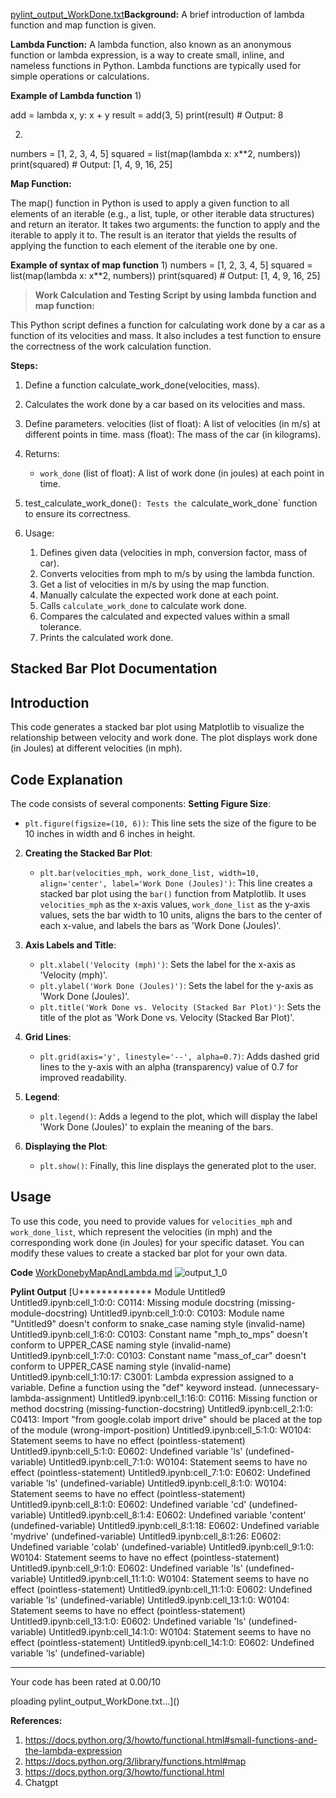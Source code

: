 [pylint_output_WorkDone.txt](https://github.com/sharmistharanit/23-Homework3G4/files/12810929/pylint_output_WorkDone.txt)**Background:**
A brief introduction of lambda function and map function is given.

**Lambda Function:**
A lambda function, also known as an anonymous function or lambda expression, is a way to create small, inline, and nameless functions in Python. Lambda functions are typically used for simple operations or calculations.


**Example of Lambda function**
1)
 
add = lambda x, y: x + y
result = add(3, 5)
print(result)  # Output: 8




2)
numbers = [1, 2, 3, 4, 5]
squared = list(map(lambda x: x**2, numbers))
print(squared)  # Output: [1, 4, 9, 16, 25]



**Map Function:**

The map() function in Python is used to apply a given function to all elements of an iterable (e.g., a list, tuple, or other iterable data structures) and return an iterator. It takes two arguments: the function to apply and the iterable to apply it to. The result is an iterator that yields the results of applying the function to each element of the iterable one by one.



**Example of syntax of map function**
1)
numbers = [1, 2, 3, 4, 5]
squared = list(map(lambda x: x**2, numbers))
print(squared)  # Output: [1, 4, 9, 16, 25]



>**Work Calculation and Testing Script by using lambda function and map function:**

This Python script defines a function for calculating work done by a car as a function of its velocities and mass.
It also includes a test function to ensure the correctness of the work calculation function.


**Steps:**
1) Define a function calculate_work_done(velocities, mass).
2) Calculates the work done by a car based on its velocities and mass.
3) Define parameters.
   velocities (list of float): A list of velocities (in m/s) at different points in time.
   mass (float): The mass of the car (in kilograms).
4) Returns:
    - `work_done` (list of float): A list of work done (in joules) at each point in time.
5) test_calculate_work_done()`: Tests the `calculate_work_done` function to ensure its correctness.

6) Usage:
    1. Defines given data (velocities in mph, conversion factor, mass of car).
    2. Converts velocities from mph to m/s by using the lambda function.
    3. Get a list of velocities in m/s by using the map function.
    4. Manually calculate the expected work done at each point.
    5. Calls `calculate_work_done` to calculate work done.
    6. Compares the calculated and expected values within a small tolerance.
    7. Prints the calculated work done.

## Stacked Bar Plot Documentation

## Introduction
This code generates a stacked bar plot using Matplotlib to visualize the relationship between velocity and work done. The plot displays work done (in Joules) at different velocities (in mph).

## Code Explanation
The code consists of several components:
**Setting Figure Size**: 
   - `plt.figure(figsize=(10, 6))`: This line sets the size of the figure to be 10 inches in width and 6 inches in height.

2. **Creating the Stacked Bar Plot**:
   - `plt.bar(velocities_mph, work_done_list, width=10, align='center', label='Work Done (Joules)')`: This line creates a stacked bar plot using the `bar()` function from Matplotlib. It uses `velocities_mph` as the x-axis values, `work_done_list` as the y-axis values, sets the bar width to 10 units, aligns the bars to the center of each x-value, and labels the bars as 'Work Done (Joules)'.

3. **Axis Labels and Title**:
   - `plt.xlabel('Velocity (mph)')`: Sets the label for the x-axis as 'Velocity (mph)'.
   - `plt.ylabel('Work Done (Joules)')`: Sets the label for the y-axis as 'Work Done (Joules)'.
   - `plt.title('Work Done vs. Velocity (Stacked Bar Plot)')`: Sets the title of the plot as 'Work Done vs. Velocity (Stacked Bar Plot)'.

4. **Grid Lines**:
   - `plt.grid(axis='y', linestyle='--', alpha=0.7)`: Adds dashed grid lines to the y-axis with an alpha (transparency) value of 0.7 for improved readability.

5. **Legend**:
   - `plt.legend()`: Adds a legend to the plot, which will display the label 'Work Done (Joules)' to explain the meaning of the bars.
6. **Displaying the Plot**:
   - `plt.show()`: Finally, this line displays the generated plot to the user.

## Usage
To use this code, you need to provide values for `velocities_mph` and `work_done_list`, which represent the velocities (in mph) and the corresponding work done (in Joules) for your specific dataset. You can modify these values to create a stacked bar plot for your own data.

**Code**
[WorkDonebyMapAndLambda.md](https://github.com/sharmistharanit/23-Homework3G4/files/12807475/WorkDonebyMapAndLambda.md)
![output_1_0](https://github.com/sharmistharanit/23-Homework3G4/assets/143737948/2bb3b4f0-59dd-48a1-8830-777e22dc304c)

**Pylint Output**
[U************* Module Untitled9
Untitled9.ipynb:cell_1:0:0: C0114: Missing module docstring (missing-module-docstring)
Untitled9.ipynb:cell_1:0:0: C0103: Module name "Untitled9" doesn't conform to snake_case naming style (invalid-name)
Untitled9.ipynb:cell_1:6:0: C0103: Constant name "mph_to_mps" doesn't conform to UPPER_CASE naming style (invalid-name)
Untitled9.ipynb:cell_1:7:0: C0103: Constant name "mass_of_car" doesn't conform to UPPER_CASE naming style (invalid-name)
Untitled9.ipynb:cell_1:10:17: C3001: Lambda expression assigned to a variable. Define a function using the "def" keyword instead. (unnecessary-lambda-assignment)
Untitled9.ipynb:cell_1:16:0: C0116: Missing function or method docstring (missing-function-docstring)
Untitled9.ipynb:cell_2:1:0: C0413: Import "from google.colab import drive" should be placed at the top of the module (wrong-import-position)
Untitled9.ipynb:cell_5:1:0: W0104: Statement seems to have no effect (pointless-statement)
Untitled9.ipynb:cell_5:1:0: E0602: Undefined variable 'ls' (undefined-variable)
Untitled9.ipynb:cell_7:1:0: W0104: Statement seems to have no effect (pointless-statement)
Untitled9.ipynb:cell_7:1:0: E0602: Undefined variable 'ls' (undefined-variable)
Untitled9.ipynb:cell_8:1:0: W0104: Statement seems to have no effect (pointless-statement)
Untitled9.ipynb:cell_8:1:0: E0602: Undefined variable 'cd' (undefined-variable)
Untitled9.ipynb:cell_8:1:4: E0602: Undefined variable 'content' (undefined-variable)
Untitled9.ipynb:cell_8:1:18: E0602: Undefined variable 'mydrive' (undefined-variable)
Untitled9.ipynb:cell_8:1:26: E0602: Undefined variable 'colab' (undefined-variable)
Untitled9.ipynb:cell_9:1:0: W0104: Statement seems to have no effect (pointless-statement)
Untitled9.ipynb:cell_9:1:0: E0602: Undefined variable 'ls' (undefined-variable)
Untitled9.ipynb:cell_11:1:0: W0104: Statement seems to have no effect (pointless-statement)
Untitled9.ipynb:cell_11:1:0: E0602: Undefined variable 'ls' (undefined-variable)
Untitled9.ipynb:cell_13:1:0: W0104: Statement seems to have no effect (pointless-statement)
Untitled9.ipynb:cell_13:1:0: E0602: Undefined variable 'ls' (undefined-variable)
Untitled9.ipynb:cell_14:1:0: W0104: Statement seems to have no effect (pointless-statement)
Untitled9.ipynb:cell_14:1:0: E0602: Undefined variable 'ls' (undefined-variable)

-----------------------------------
Your code has been rated at 0.00/10

ploading pylint_output_WorkDone.txt…]()


**References:**
1) https://docs.python.org/3/howto/functional.html#small-functions-and-the-lambda-expression
2) https://docs.python.org/3/library/functions.html#map
3) https://docs.python.org/3/howto/functional.html
4) Chatgpt
